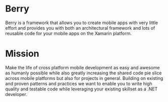 Berry
=====

Berry is a framework that allows you to create mobile apps with very little effort and provides you with both an architectural framework and lots of reusable code for your mobile apps on the Xamarin platform.

Mission
=======

Make the life of cross platform mobile development as easy and awesome as humanly possible while also greatly increasing the shared code pie slice across mobile platforms but also for projects in general. Building on existing and proven patterns and practices we want to enable you to write high quality and testable code while leveraging your existing skillset as a .NET developer.
